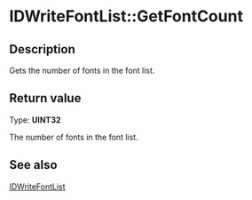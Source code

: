 # IDWriteFontList::GetFontCount

## Description

 Gets the number of fonts in the font list.

## Return value

Type: **UINT32**

The number of fonts in the font list.

## See also

[IDWriteFontList](https://learn.microsoft.com/windows/win32/api/dwrite/nn-dwrite-idwritefontlist)